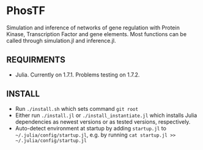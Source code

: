 # PhosTF
Simulation and inference of networks of gene regulation with Protein Kinase, Transcription Factor and gene elements. Most functions can be called through simulation.jl and inference.jl.

## REQUIRMENTS
- Julia. Currently on 1.7.1. Problems testing on 1.7.2.

## INSTALL
- Run `./install.sh` which sets command `git root`
- Either run `./install.jl` or `./install_instantiate.jl` which installs Julia 
  dependencies as newest versions or as tested versions, respectively.
- Auto-detect environment at startup by adding `startup.jl` to `~/.julia/config/startup.jl`, e.g. by running `cat startup.jl >> ~/.julia/config/startup.jl`

